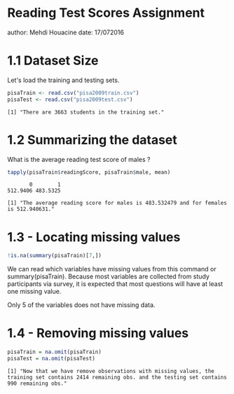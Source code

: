 Reading Test Scores Assignment
========================================================
author: Mehdi Houacine
date: 17/072016

1.1 Dataset Size
========================================================


Let's load the training and testing sets.


```r
pisaTrain <- read.csv("pisa2009train.csv")
pisaTest <- read.csv("pisa2009test.csv")
```


```
[1] "There are 3663 students in the training set."
```

1.2 Summarizing the dataset
========================================================

What is the average reading test score of males ?


```r
tapply(pisaTrain$readingScore, pisaTrain$male, mean)
```

```
       0        1 
512.9406 483.5325 
```


```
[1] "The average reading score for males is 483.532479 and for females is 512.940631."
```

1.3 - Locating missing values
=============================


```r
!is.na(summary(pisaTrain)[7,])
```

We can read which variables have missing values from this command or summary(pisaTrain). Because most variables are collected from study participants via survey, it is expected that most questions will have at least one missing value.

Only 5 of the variables does not have missing data.

1.4 - Removing missing values
=============================


```r
pisaTrain = na.omit(pisaTrain)
pisaTest = na.omit(pisaTest)
```


```
[1] "Now that we have remove observations with missing values, the training set contains 2414 remaining obs. and the testing set contains 990 remaining obs."
```


